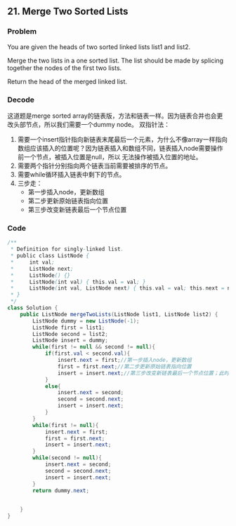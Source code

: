 ## 21. Merge Two Sorted Lists

###  Problem
You are given the heads of two sorted linked lists list1 and list2.

Merge the two lists in a one sorted list. The list should be made by splicing together the nodes of the first two lists.

Return the head of the merged linked list.

### Decode
这道题是merge sorted array的链表版，方法和链表一样。因为链表合并也会更改头部节点，所以我们需要一个dummy node。
双指针法：

1. 需要一个insert指针指向新链表末尾最后一个元素，为什么不像array一样指向数组应该插入的位置呢？因为链表插入和数组不同，链表插入node需要操作前一个节点，被插入位置是null，所以
无法操作被插入位置的地址。
2. 需要两个指针分别指向两个链表当前需要被排序的节点。
3. 需要while循环插入链表中剩下的节点。
4. 三步走：
    - 第一步插入node，更新数组
    - 第二步更新原始链表指向位置
    - 第三步改变新链表最后一个节点位置

### Code
```java
/**
 * Definition for singly-linked list.
 * public class ListNode {
 *     int val;
 *     ListNode next;
 *     ListNode() {}
 *     ListNode(int val) { this.val = val; }
 *     ListNode(int val, ListNode next) { this.val = val; this.next = next; }
 * }
 */
class Solution {
    public ListNode mergeTwoLists(ListNode list1, ListNode list2) {
        ListNode dummy = new ListNode(-1);
        ListNode first = list1;
        ListNode second = list2;
        ListNode insert = dummy;
        while(first != null && second != null){
            if(first.val < second.val){
                insert.next = first;//第一步插入node，更新数组
                first = first.next;//第二步更新原始链表指向位置
                insert = insert.next;//第三步改变新链表最后一个节点位置；此时first已经后移，不能使用insert = first;
            }
            else{
                insert.next = second;
                second = second.next;
                insert = insert.next;
            }
        }
        while(first != null){
            insert.next = first;
            first = first.next;
            insert = insert.next;
        }
        while(second != null){
            insert.next = second;
            second = second.next;
            insert = insert.next;
        }
        return dummy.next;

        
    }
}
```
